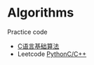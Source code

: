 # Algorithms

Practice code

* [C语言基础算法](https://github.com/fire717/Algorithms/tree/master/BeginnerCode_in_C)
* Leetcode [Python](https://github.com/fire717/Algorithms/tree/master/LeetCode/python)[C/C++]() 
